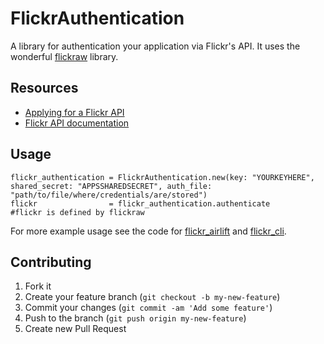 # FlickrAuthentication

A library for authentication your application via Flickr's API.
It uses the wonderful [flickraw](http://hanklords.github.io/flickraw/) library.

## Resources

-   [Applying for a Flickr API](http://www.flickr.com/services/apps/create/apply)
-   [Flickr API documentation](http://www.flickr.com/services/api/)

## Usage

    flickr_authentication = FlickrAuthentication.new(key: "YOURKEYHERE", shared_secret: "APPSSHAREDSECRET", auth_file: "path/to/file/where/credentials/are/stored")
    flickr                = flickr_authentication.authenticate
    #flickr is defined by flickraw

For more example usage see the code for [flickr_airlift](https://github.com/nodanaonlyzuul/flickr_airlift) and [flickr_cli](https://github.com/nodanaonlyzuul/flickr_cli).

## Contributing

1.  Fork it
2.  Create your feature branch (`git checkout -b my-new-feature`)
3.  Commit your changes (`git commit -am 'Add some feature'`)
4.  Push to the branch (`git push origin my-new-feature`)
5.  Create new Pull Request
